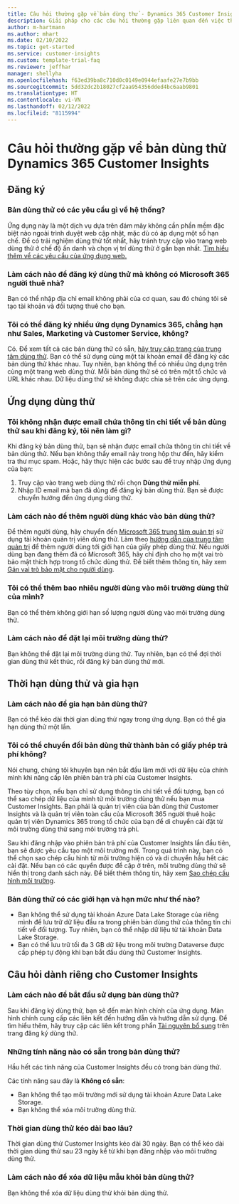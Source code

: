 ```yaml
---
title: Câu hỏi thường gặp về bản dùng thử - Dynamics 365 Customer Insights
description: Giải pháp cho các câu hỏi thường gặp liên quan đến việc thiết lập và quản lý bản dùng thử Customer Insights. Tìm hiểu cách giải quyết các vấn đề riêng theo nền tảng và ứng dụng.
author: m-hartmann
ms.author: mhart
ms.date: 02/10/2022
ms.topic: get-started
ms.service: customer-insights
ms.custom: template-trial-faq
ms.reviewer: jeffhar
manager: shellyha
ms.openlocfilehash: f63ed39ba8c710d0c0149e0944efaafe27e7b9bb
ms.sourcegitcommit: 5dd32dc2b18027cf2aa954356dded4bc6aab9801
ms.translationtype: HT
ms.contentlocale: vi-VN
ms.lasthandoff: 02/12/2022
ms.locfileid: "8115994"
---
```

# <a name="dynamics-365-customer-insights-trial-faq"></a>Câu hỏi thường gặp về bản dùng thử Dynamics 365 Customer Insights

## <a name="sign-up"></a>Đăng ký

### <a name="what-are-the-system-requirements-for-the-trial"></a>Bản dùng thử có các yêu cầu gì về hệ thống?

Ứng dụng này là một dịch vụ dựa trên đám mây không cần phần mềm đặc biệt nào ngoài trình duyệt web cập nhật, mặc dù có áp dụng một số hạn chế. Để có trải nghiệm dùng thử tốt nhất, hãy tránh truy cập vào trang web dùng thử ở chế độ ẩn danh và chọn vị trí dùng thử ở gần bạn nhất. [Tìm hiểu thêm về các yêu cầu của ứng dụng web.](/power-platform/admin/web-application-requirements)

### <a name="how-do-i-sign-up-for-the-trial-without-a-microsoft-365-tenant"></a>Làm cách nào để đăng ký dùng thử mà không có Microsoft 365 người thuê nhà?

Bạn có thể nhập địa chỉ email không phải của cơ quan, sau đó chúng tôi sẽ tạo tài khoản và đối tượng thuê cho bạn.

### <a name="can-i-sign-up-for-multiple-dynamics-365-apps-such-as-sales-marketing-and-customer-service"></a>Tôi có thể đăng ký nhiều ứng dụng Dynamics 365, chẳng hạn như Sales, Marketing và Customer Service, không?

Có. Để xem tất cả các bản dùng thử có sẵn, [hãy truy cập trang của trung tâm dùng thử](https://dynamics.microsoft.com/dynamics-365-free-trial). Bạn có thể sử dụng cùng một tài khoản email để đăng ký các bản dùng thử khác nhau. Tuy nhiên, bạn không thể có nhiều ứng dụng trên cùng một trang web dùng thử. Mỗi bản dùng thử sẽ có trên một tổ chức và URL khác nhau. Dữ liệu dùng thử sẽ không được chia sẻ trên các ứng dụng.

## <a name="trial-app"></a>Ứng dụng dùng thử

### <a name="i-didnt-receive-the-trial-details-email-after-signing-up-what-should-i-do"></a>Tôi không nhận được email chứa thông tin chi tiết về bản dùng thử sau khi đăng ký, tôi nên làm gì?

Khi đăng ký bản dùng thử, bạn sẽ nhận được email chứa thông tin chi tiết về bản dùng thử. Nếu bạn không thấy email này trong hộp thư đến, hãy kiểm tra thư mục spam. Hoặc, hãy thực hiện các bước sau để truy nhập ứng dụng của bạn:

1. Truy cập vào trang web dùng thử rồi chọn **Dùng thử miễn phí**.
1. Nhập ID email mà bạn đã dùng để đăng ký bản dùng thử. Bạn sẽ được chuyển hướng đến ứng dụng dùng thử.

### <a name="how-do-i-add-more-users-to-a-trial"></a>Làm cách nào để thêm người dùng khác vào bản dùng thử?

Để thêm người dùng, hãy chuyển đến [Microsoft 365 trung tâm quản trị](https://admin.microsoft.com) sử dụng tài khoản quản trị viên dùng thử. Làm theo [hướng dẫn của trung tâm quản trị](/microsoft-365/admin/add-users/add-users) để thêm người dùng tới giới hạn của giấy phép dùng thử. Nếu người dùng bạn đang thêm đã có Microsoft 365, hãy chỉ định cho họ một vai trò bảo mật thích hợp trong tổ chức dùng thử. Để biết thêm thông tin, hãy xem [Gán vai trò bảo mật cho người dùng](/power-platform/admin/create-users-assign-online-security-roles#assign-a-security-role-to-a-user).

### <a name="how-many-users-can-i-add-to-my-trial-environment"></a>Tôi có thể thêm bao nhiêu người dùng vào môi trường dùng thử của mình?

Bạn có thể thêm không giới hạn số lượng người dùng vào môi trường dùng thử.

### <a name="how-do-i-reset-the-trial-environment"></a>Làm cách nào để đặt lại môi trường dùng thử?

Bạn không thể đặt lại môi trường dùng thử. Tuy nhiên, bạn có thể đợi thời gian dùng thử kết thúc, rồi đăng ký bản dùng thử mới.

## <a name="trial-expiration-and-extension"></a>Thời hạn dùng thử và gia hạn

### <a name="how-do-i-extend-the-trial"></a>Làm cách nào để gia hạn bản dùng thử?

Bạn có thể kéo dài thời gian dùng thử ngay trong ứng dụng. Bạn có thể gia hạn dùng thử một lần.

### <a name="can-i-convert-the-trial-to-a-paid-license"></a>Tôi có thể chuyển đổi bản dùng thử thành bản có giấy phép trả phí không?

Nói chung, chúng tôi khuyên bạn nên bắt đầu làm mới với dữ liệu của chính mình khi nâng cấp lên phiên bản trả phí của Customer Insights. 

Theo tùy chọn, nếu bạn chỉ sử dụng thông tin chi tiết về đối tượng, bạn có thể sao chép dữ liệu của mình từ môi trường dùng thử nếu bạn mua Customer Insights. Bạn phải là quản trị viên của bản dùng thử Customer Insights và là quản trị viên toàn cầu của Microsoft 365 người thuê hoặc quản trị viên Dynamics 365 trong tổ chức của bạn để di chuyển cài đặt từ môi trường dùng thử sang môi trường trả phí. 

Sau khi đăng nhập vào phiên bản trả phí của Customer Insights lần đầu tiên, bạn sẽ được yêu cầu tạo một môi trường mới. Trong quá trình này, bạn có thể chọn sao chép cấu hình từ môi trường hiện có và di chuyển hầu hết các cài đặt. Nếu bạn có các quyền được đề cập ở trên, môi trường dùng thử sẽ hiển thị trong danh sách này. Để biết thêm thông tin, hãy xem [Sao chép cấu hình môi trường](audience-insights/manage-environments.md#copy-the-environment-configuration).

### <a name="what-are-the-trial-limits-and-quotas"></a>Bản dùng thử có các giới hạn và hạn mức như thế nào?

- Bạn không thể sử dụng tài khoản Azure Data Lake Storage của riêng mình để lưu trữ dữ liệu đầu ra trong phiên bản dùng thử của thông tin chi tiết về đối tượng. Tuy nhiên, bạn có thể nhập dữ liệu từ tài khoản Data Lake Storage.
- Bạn có thể lưu trữ tối đa 3 GB dữ liệu trong môi trường Dataverse được cấp phép tự động khi bạn bắt đầu dùng thử Customer Insights.

## <a name="customer-insights-specific-questions"></a>Câu hỏi dành riêng cho Customer Insights

### <a name="how-do-i-start-using-the-trial"></a>Làm cách nào để bắt đầu sử dụng bản dùng thử?

Sau khi đăng ký dùng thử, bạn sẽ đến màn hình chính của ứng dụng. Màn hình chính cung cấp các liên kết đến hướng dẫn và hướng dẫn sử dụng. Để tìm hiểu thêm, hãy truy cập các liên kết trong phần [Tài nguyên bổ sung](trial-signup.md#additional-resources) trên trang đăng ký dùng thử.

### <a name="what-features-are-available-in-the-trial"></a>Những tính năng nào có sẵn trong bản dùng thử?

Hầu hết các tính năng của Customer Insights đều có trong bản dùng thử.

Các tính năng sau đây là **Không có sẵn**: 
- Bạn không thể tạo môi trường mới sử dụng tài khoản Azure Data Lake Storage.
- Bạn không thể xóa môi trường dùng thử. 

### <a name="how-long-does-the-trial-last"></a>Thời gian dùng thử kéo dài bao lâu?

Thời gian dùng thử Customer Insights kéo dài 30 ngày. Bạn có thể kéo dài thời gian dùng thử sau 23 ngày kể từ khi bạn đăng nhập vào môi trường dùng thử.

### <a name="how-do-i-remove-sample-data-from-the-trial"></a>Làm cách nào để xóa dữ liệu mẫu khỏi bản dùng thử?

Bạn không thể xóa dữ liệu dùng thử khỏi bản dùng thử.
